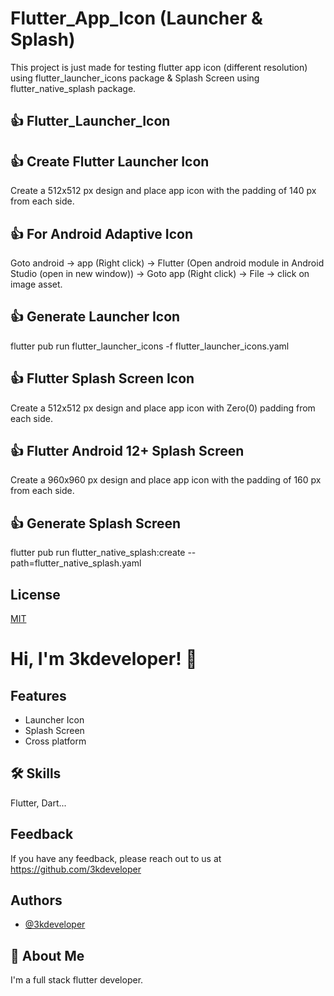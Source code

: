 # Flutter_App_Icon (Launcher & Splash)

This project is just made for testing flutter app icon (different resolution) 
using flutter_launcher_icons package & Splash Screen using flutter_native_splash package.

## 👍 Flutter_Launcher_Icon 

## 👍 Create Flutter Launcher Icon 
Create a 512x512 px design and place app icon with the padding of 140 px from each side.

## 👍 For Android Adaptive Icon  
Goto android -> app (Right click) -> Flutter (Open android module in Android Studio (open in new window)) -> Goto app (Right click) -> File -> click on image asset.

## 👍 Generate Launcher Icon 
flutter pub run flutter_launcher_icons -f flutter_launcher_icons.yaml

## 👍 Flutter Splash Screen Icon 
Create a 512x512 px design and place app icon with Zero(0) padding from each side.

## 👍 Flutter Android 12+ Splash Screen 
Create a 960x960 px design and place app icon with the padding of 160 px from each side.

## 👍 Generate Splash Screen 
flutter pub run flutter_native_splash:create --path=flutter_native_splash.yaml


## License

[MIT](https://choosealicense.com/licenses/mit/)


# Hi, I'm 3kdeveloper! 👋


## Features

- Launcher Icon 
- Splash Screen
- Cross platform


## 🛠 Skills
Flutter, Dart...


## Feedback

If you have any feedback, please reach out to us at https://github.com/3kdeveloper


## Authors

- [@3kdeveloper](https://github.com/3kdeveloper)


## 🚀 About Me
I'm a full stack flutter developer.